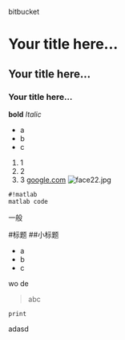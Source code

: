 bitbucket
# Your title here... #
## Your title here... ##
### Your title here... ###
**bold**
*Italic*
* a
* b
* c
1. 1
2. 2
3. 3
[google.com](google)
![face22.jpg](https://bitbucket.org/repo/6nGMdq/images/365426227-face22.jpg)
```
#!matlab
matlab code

```
一般

#标题
##小标题

- a
- b
- c

wo de
> abc

    print



adasd